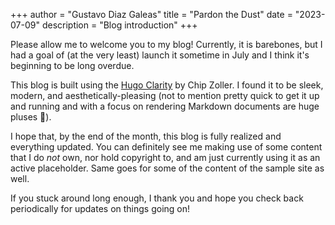 +++
author = "Gustavo Diaz Galeas"
title = "Pardon the Dust"
date = "2023-07-09"
description = "Blog introduction"
+++

Please allow me to welcome you to my blog! Currently, it is barebones, but I had a goal of (at the very least) launch it sometime in July and I think it's beginning to be long overdue.

This blog is built using the [Hugo Clarity](https://github.com/chipzoller/hugo-clarity) by Chip Zoller. I found it to be sleek, modern, and aesthetically-pleasing (not to mention pretty quick to get it up and running and with a focus on rendering Markdown documents are huge pluses 🙂).

I hope that, by the end of the month, this blog is fully realized and everything updated. You can definitely see me making use of some content that I do _not_ own, nor hold copyright to, and am just currently using it as an active placeholder. Same goes for some of the content of the sample site as well.

If you stuck around long enough, I thank you and hope you check back periodically for updates on things going on!